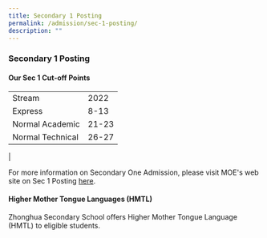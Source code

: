 ```yaml
---
title: Secondary 1 Posting
permalink: /admission/sec-1-posting/
description: ""
---
```

### **Secondary 1 Posting**
#### **Our Sec 1 Cut-off Points**

|  |  |
|---|---|
| Stream | 2022 |
| Express | 8-13 |
| Normal Academic | 21-23 |
| Normal Technical | 26-27 |
|

For more information on Secondary One Admission, please visit MOE's web site on Sec 1 Posting [here](https://moe.gov.sg/secondary/s1-posting/).

#### **Higher Mother Tongue Languages (HMTL)**
Zhonghua Secondary School offers Higher Mother Tongue Language (HMTL) to eligible students.
